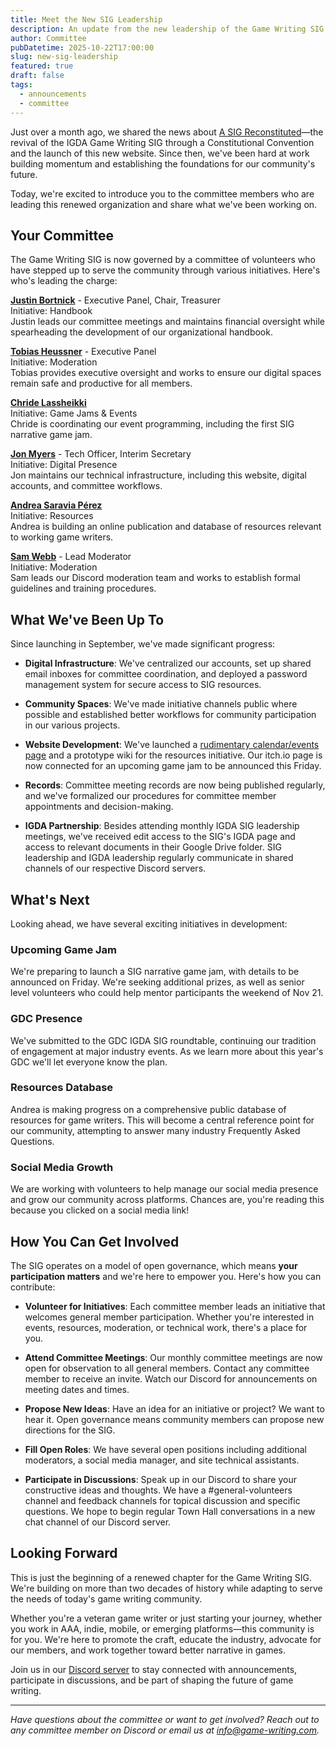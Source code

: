 ```yaml
---
title: Meet the New SIG Leadership
description: An update from the new leadership of the Game Writing SIG
author: Committee
pubDatetime: 2025-10-22T17:00:00
slug: new-sig-leadership
featured: true
draft: false
tags:
  - announcements
  - committee
---
```

Just over a month ago, we shared the news about [A SIG Reconstituted](https://www.game-writing.com/posts/a-sig-reconstituted/)—the revival of the IGDA Game Writing SIG through a Constitutional Convention and the launch of this new website. Since then, we've been hard at work building momentum and establishing the foundations for our community's future.

Today, we're excited to introduce you to the committee members who are leading this renewed organization and share what we've been working on.

## Your Committee

The Game Writing SIG is now governed by a committee of volunteers who have stepped up to serve the community through various initiatives. Here's who's leading the charge:

[**Justin Bortnick**](https://www.linkedin.com/in/justin-bortnick/) - Executive Panel, Chair, Treasurer  
Initiative: Handbook  
Justin leads our committee meetings and maintains financial oversight while spearheading the development of our organizational handbook.

[**Tobias Heussner**](https://www.linkedin.com/in/theussner/) - Executive Panel  
Initiative: Moderation  
Tobias provides executive oversight and works to ensure our digital spaces remain safe and productive for all members.

[**Chride Lassheikki**](https://www.linkedin.com/in/christina-lassheikki/)  
Initiative: Game Jams & Events  
Chride is coordinating our event programming, including the first SIG narrative game jam.

[**Jon Myers**](https://www.linkedin.com/in/jonathonmyers/) - Tech Officer, Interim Secretary  
Initiative: Digital Presence  
Jon maintains our technical infrastructure, including this website, digital accounts, and committee workflows.

[**Andrea Saravia Pérez**](https://www.linkedin.com/in/andreasaraviaperez/)  
Initiative: Resources  
Andrea is building an online publication and database of resources relevant to working game writers.

[**Sam Webb**](https://www.linkedin.com/in/samwebb-conjetteart/) - Lead Moderator  
Initiative: Moderation  
Sam leads our Discord moderation team and works to establish formal guidelines and training procedures.

## What We've Been Up To

Since launching in September, we've made significant progress:

*   **Digital Infrastructure**: We've centralized our accounts, set up shared email inboxes for committee coordination, and deployed a password management system for secure access to SIG resources.
    
*   **Community Spaces**: We've made initiative channels public where possible and established better workflows for community participation in our various projects.
    
*   **Website Development**: We've launched a [rudimentary calendar/events page](https://www.game-writing.com/events) and a prototype wiki for the resources initiative. Our itch.io page is now connected for an upcoming game jam to be announced this Friday.
    
*   **Records**: Committee meeting records are now being published regularly, and we've formalized our procedures for committee member appointments and decision-making.
    
*   **IGDA Partnership**: Besides attending monthly IGDA SIG leadership meetings, we've received edit access to the SIG's IGDA page and access to relevant documents in their Google Drive folder. SIG leadership and IGDA leadership regularly communicate in shared channels of our respective Discord servers.
    

## What's Next

Looking ahead, we have several exciting initiatives in development:

### Upcoming Game Jam

We're preparing to launch a SIG narrative game jam, with details to be announced on Friday. We're seeking additional prizes, as well as senior level volunteers who could help mentor participants the weekend of Nov 21.

### GDC Presence

We've submitted to the GDC IGDA SIG roundtable, continuing our tradition of engagement at major industry events. As we learn more about this year's GDC we'll let everyone know the plan.

### Resources Database

Andrea is making progress on a comprehensive public database of resources for game writers. This will become a central reference point for our community, attempting to answer many industry Frequently Asked Questions.

### Social Media Growth

We are working with volunteers to help manage our social media presence and grow our community across platforms. Chances are, you're reading this because you clicked on a social media link!

## How You Can Get Involved

The SIG operates on a model of open governance, which means **your participation matters** and we're here to empower you. Here's how you can contribute:

*   **Volunteer for Initiatives**: Each committee member leads an initiative that welcomes general member participation. Whether you're interested in events, resources, moderation, or technical work, there's a place for you.
    
*   **Attend Committee Meetings**: Our monthly committee meetings are now open for observation to all general members. Contact any committee member to receive an invite. Watch our Discord for announcements on meeting dates and times.
    
*   **Propose New Ideas**: Have an idea for an initiative or project? We want to hear it. Open governance means community members can propose new directions for the SIG.
    
*   **Fill Open Roles**: We have several open positions including additional moderators, a social media manager, and site technical assistants.
    
*   **Participate in Discussions**: Speak up in our Discord to share your constructive ideas and thoughts. We have a #general-volunteers channel and feedback channels for topical discussion and specific questions. We hope to begin regular Town Hall conversations in a new chat channel of our Discord server.
    

## Looking Forward

This is just the beginning of a renewed chapter for the Game Writing SIG. We're building on more than two decades of history while adapting to serve the needs of today's game writing community.

Whether you're a veteran game writer or just starting your journey, whether you work in AAA, indie, mobile, or emerging platforms—this community is for you. We're here to promote the craft, educate the industry, advocate for our members, and work together toward better narrative in games.

Join us in our [Discord server](https://discord.gg/2uWGBsUgxT) to stay connected with announcements, participate in discussions, and be part of shaping the future of game writing.

* * *

_Have questions about the committee or want to get involved? Reach out to any committee member on Discord or email us at_ [_info@game-writing.com_](mailto:info@game-writing.com)_._